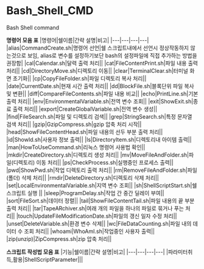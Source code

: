 # Bash_Shell_CMD
Bash Shell command

**명령어 모음 표**
|명령어|쉘이름|간략 설명|비고|
|---|---|---|---|
|alias|CommandCreate.sh|명령어 선언|쉘 스크립트내에서 선언시 정상작동하지 않는것으로 보임, alias로 변수를 설정하기보단 bash의 설정파일에 직접 추가하는 방법을 권장함|
|cal|Calendar.sh|달력 출력 처리||
|cat|FileContentPrint.sh|파일 내용 출력 처리||
|cd|DirectoryMove.sh|디렉토리 이동||
|clear|TerminalClear.sh|터미널 화면 초기화||
|cp|CopyFileFolder.sh|파일 디렉토리 복사 처리||
|date|CurrentDate.sh|현재 시간 출력 처리||
|dd|BlockFile.sh|블록단위 파일 복사 및 변환||
|diff|CompareFileContents.sh|파일 내용 비교||
|echo|PrintLine.sh|기본 출력 처리||
|env|EnvironmentalVariable.sh|전역 변수 조회||
|exit|ShowExit.sh|종료 출력 처리||
|export|CreateGlobalVariable.sh|전역 변수 생성||
|find|FileSearch.sh|파일 및 디렉토리 검색||
|grep|StringSearch.sh|특정 문자열 검색 처리||
|gzip|GzipCompress.sh|gzip 압축 처리 시작||
|head|ShowFileContentHead.sh|파일 내용의 선두 부분 출력 처리||
|id|ShowId.sh|사용자 정보 출력||
|ls|DirectoryItem.sh|디렉토리내 아이템 출력||
|man|HowToUseCommand.sh|리눅스 명령어 사용법 확인||
|mkdir|CreateDirectory.sh|디렉토리 생성 처리||
|mv|MoveFileAndFolder.sh|파일(디렉토리) 이동 처리||
|ps|CheckProcess.sh|실행중인 프로세스 출력||
|pwd|ShowPwd.sh|작업 디렉토리 출력 처리||
|rm|RemoveFileAndFolder.sh|파일(폴더) 삭제 처리||
|rmdir|DeleteDirectory.sh|디렉토리 삭제 처리||
|set|LocalEnvironmentalVariable.sh|지역 변수 조회||
|sh|ShellScriptStart.sh|쉘 스크립트 실행 ||
|sleep|ProgramDelay.sh|작업 간 중간 딜레이 부여||
|sort|FileSort.sh|데이터 정렬||
|tail|ShowFileContentTail.sh|파일 내용의 끝 부분 출력 처리||
|tar|TapeARchiver.sh|여래 개의 파일을 하나의 파일로 묶거나 푸는 처리||
|touch|UpdateFileModificationDate.sh|파일의 갱신 일자 수정 처리||
|unset|DeleteVariable.sh|환경 변수 삭제||
|wc|FileDataCounting.sh|파일 내의 데이터 수 조회 처리||
|whoami|WhoAmI.sh|작업중인 사용자 출력||
|zip(unzip)|ZipCompress.sh|zip 압축 처리||

**스크립트 작성법 모음 표**
|기능|쉘이름|간략 설명|비고|
|---|---|---|---|
|파라미터취득,활용|ShellScriptParameter|||